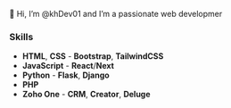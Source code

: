 👋 Hi, I’m @khDev01 and I’m a passionate web developmer

### Skills
* **HTML**, **CSS** - **Bootstrap**, **TailwindCSS**
* **JavaScript** - **React**/**Next** 
* **Python** - **Flask**, **Django**
* **PHP**
* **Zoho One** - **CRM**, **Creator**, **Deluge**
